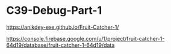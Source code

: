 # C39-Debug-Part-1

https://anikdey-exe.github.io/Fruit-Catcher-1/

https://console.firebase.google.com/u/1/project/fruit-catcher-1-64d19/database/fruit-catcher-1-64d19/data
